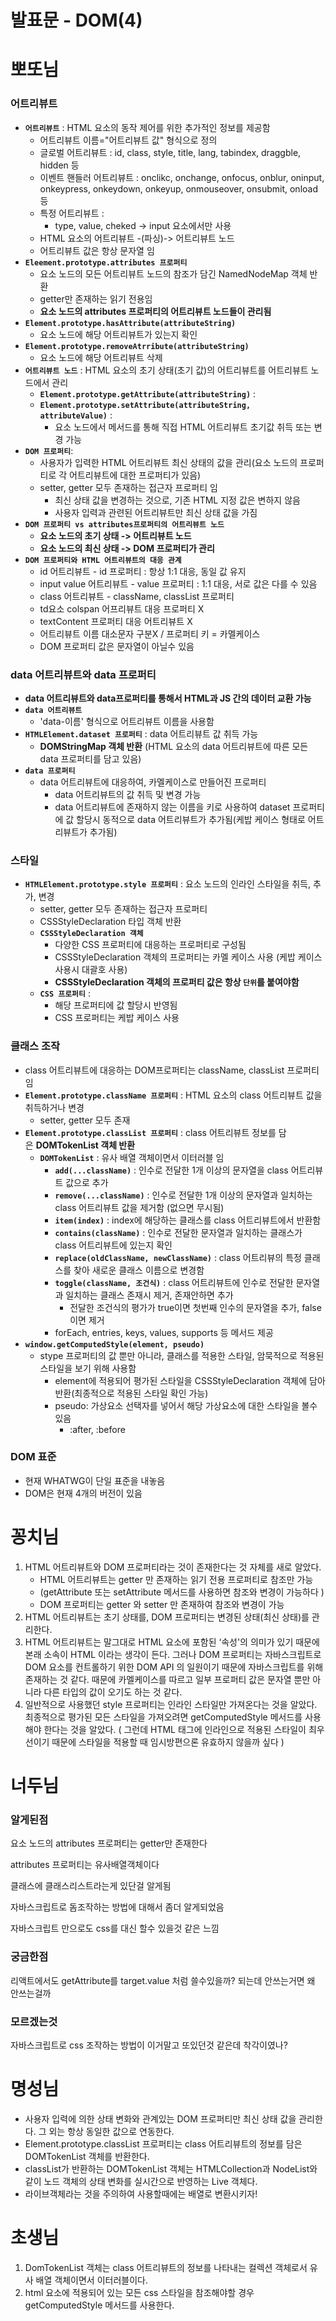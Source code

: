 # 발표문 - DOM(4)

# 뽀또님

### **어트리뷰트**

- **`어트리뷰트`** : HTML 요소의 동작 제어를 위한 추가적인 정보를 제공함
    - 어트리뷰트 이름="어트리뷰트 값" 형식으로 정의
    - 글로벌 어트리뷰트 : id, class, style, title, lang, tabindex, draggble, hidden 등
    - 이벤트 핸들러 어트리뷰트 : onclikc, onchange, onfocus, onblur, oninput, onkeypress, onkeydown, onkeyup, onmouseover, onsubmit, onload 등
    - 특정 어트리뷰트 :
        - type, value, cheked -> input 요소에서만 사용
    - HTML 요소의 어트리뷰트 -(파싱)-> 어트리뷰트 노드
    - 어트리뷰트 값은 항상 문자열 임
- **`Eleement.prototype.attributes 프로퍼티`**
    - 요소 노드의 모든 어트리뷰트 노드의 참조가 담긴 NamedNodeMap 객체 반환
    - getter만 존재하는 읽기 전용임
    - **요소 노드의 attributes 프로퍼티의 어트리뷰트 노드들이 관리됨**
- **`Element.prototype.hasAttribute(attributeString)`**
    - 요소 노드에 해당 어트리뷰트가 있는지 확인
- **`Element.prototype.removeAtrribute(attributeString)`**
    - 요소 노드에 해당 어트리뷰트 삭제
- **`어트리뷰트 노드`** : HTML 요소의 초기 상태(초기 값)의 어트리뷰트를 어트리뷰트 노드에서 관리
    - **`Element.prototype.getAttribute(attributeString)`** :
    - **`Element.prototype.setAttribute(attributeString, attributeValue)`** :
        - 요소 노드에서 메서드를 통해 직접 HTML 어트리뷰트 초기값 취득 또는 변경 가능
- **`DOM 프로퍼티`**:
    - 사용자가 입력한 HTML 어트리뷰트 최신 상태의 값을 관리(요소 노드의 프로퍼티로 각 어트리뷰트에 대한 프로퍼티가 있음)
    - setter, getter 모두 존재하는 접근자 프로퍼티 임
        - 최신 상태 값을 변경하는 것으로, 기존 HTML 지정 값은 변하지 않음
        - 사용자 입력과 관련된 어트리뷰트만 최신 상태 값을 가짐
- **`DOM 프로퍼티 vs attributes프로퍼티의 어트리뷰트 노드`**
    - **요소 노드의 초기 상태 -> 어트리뷰트 노드**
    - **요소 노드의 최신 상태 -> DOM 프로퍼티가 관리**
- **`DOM 프로퍼티와 HTML 어트리뷰트의 대응 관계`**
    - id 어트리뷰트 - id 프로퍼티 : 항상 1:1 대응, 동일 값 유지
    - input value 어트리뷰트 - value 프로퍼티 : 1:1 대응, 서로 값은 다를 수 있음
    - class 어트리뷰트 - className, classList 프로퍼티
    - td요소 colspan 어프리뷰트 대응 프로퍼티 X
    - textContent 프로퍼티 대응 어트리뷰트 X
    - 어트리뷰트 이름 대소문자 구분X / 프로퍼티 키 = 카멜케이스
    - DOM 프로퍼티 값은 문자열이 아닐수 있음

### **data 어트리뷰트와 data 프로퍼티**

- **data 어트리뷰트와 data프로퍼티를 통해서 HTML과 JS 간의 데이터 교환 가능**
- **`data 어트리뷰트`**
    - 'data-이름' 형식으로 어트리뷰트 이름을 사용함
- **`HTMLElement.dataset 프로퍼티`** : data 어트리뷰트 값 취득 가능
    - **DOMStringMap 객체 반환** (HTML 요소의 data 어트리뷰트에 따른 모든 data 프로퍼티를 담고 있음)
- **`data 프로퍼티`**
    - data 어트리뷰트에 대응하여, 카멜케이스로 만들어진 프로퍼티
        - data 어트리뷰트의 값 취득 및 변경 가능
        - data 어트리뷰트에 존재하지 않는 이름을 키로 사용하여 dataset 프로퍼티에 값 할당시 동적으로 data 어트리뷰트가 추가됨(케밥 케이스 형태로 어트리뷰트가 추가됨)

### **스타일**

- **`HTMLElement.prototype.style 프로퍼티`** : 요소 노드의 인라인 스타일을 취득, 추가, 변경
    - setter, getter 모두 존재하는 접근자 프로퍼티
    - CSSStyleDeclaration 타입 객체 반환
    - **`CSSStyleDeclaration 객체`**
        - 다양한 CSS 프로퍼티에 대응하는 프로퍼티로 구성됨
        - CSSStyleDeclaration 객체의 프로퍼티는 카멜 케이스 사용 (케밥 케이스 사용시 대괄호 사용)
        - **CSSStyleDeclaration 객체의 프로퍼티 값은 항상 `단위`를 붙여야함**
    - **`CSS 프로퍼티`** :
        - 해당 프로퍼티에 값 할당시 반영됨
        - CSS 프로퍼티는 케밥 케이스 사용

### **클래스 조작**

- class 어트리뷰트에 대응하는 DOM프로퍼티는 className, classList 프로퍼티 임
- **`Element.prototype.className 프로퍼티`** : HTML 요소의 class 어트리뷰트 값을 취득하거나 변경
    - setter, getter 모두 존재
- **`Element.prototype.classList 프로퍼티`** : class 어트리뷰트 정보를 담은 **DOMTokenList 객체 반환**
    - **`DOMTokenList`** : 유사 배열 객체이면서 이터러블 임
        - **`add(...className)`** : 인수로 전달한 1개 이상의 문자열을 class 어트리뷰트 값으로 추가
        - **`remove(...className)`** : 인수로 전달한 1개 이상의 문자열과 일치하는 class 어트리뷰트 값을 제거함 (없으면 무시됨)
        - **`item(index)`** : index에 해당하는 클래스를 class 어트리뷰트에서 반환함
        - **`contains(className)`** : 인수로 전달한 문자열과 일치하는 클래스가 class 어트리뷰트에 있는지 확인
        - **`replace(oldClassName, newClassName)`** : class 어트리뷰의 특정 클래스를 찾아 새로운 클래스 이름으로 변경함
        - **`toggle(className, 조건식)`** : class 어트리뷰트에 인수로 전달한 문자열과 일치하는 클래스 존재시 제거, 존재안하면 추가
            - 전달한 조건식의 평가가 true이면 첫번째 인수의 문자열을 추가, false이면 제거
        - forEach, entries, keys, values, supports 등 메서드 제공
- **`window.getComputedStyle(element, pseudo)`**
    - stype 프로퍼티의 값 뿐만 아니라, 클래스를 적용한 스타일, 암묵적으로 적용된 스타일을 보기 위해 사용함
        - element에 적용되어 평가된 스타일을 CSSStyleDeclaration 객체에 담아 반환(최종적으로 적용된 스타일 확인 가능)
        - pseudo: 가상요소 선택자를 넣어서 해당 가상요소에 대한 스타일을 볼수 있음
            - :after, :before

### **DOM 표준**

- 현재 WHATWG이 단일 표준을 내놓음
- DOM은 현재 4개의 버전이 있음

# 꽁치님

1. HTML 어트리뷰트와 DOM 프로퍼티라는 것이 존재한다는 것 자체를 새로 알았다.
    - HTML 어트리뷰트는 getter 만 존재하는 읽기 전용 프로퍼티로 참조만 가능
    - (getAttribute 또는 setAttribute 메서드를 사용하면 참조와 변경이 가능하다 )
    - DOM 프로퍼티는 getter 와 setter 만 존재하여 참조와 변경이 가능
2. HTML 어트리뷰트는 초기 상태를, DOM 프로퍼티는 변경된 상태(최신 상태)를 관리한다.
3. HTML 어트리뷰트는 말그대로 HTML 요소에 포함된 ‘속성'의 의미가 있기 때문에 본래 소속이 HTML 이라는 생각이 든다.
그러나 DOM 프로퍼티는 자바스크립트로 DOM 요소를 컨트롤하기 위한 DOM API 의 일원이기 때문에 자바스크립트를 위해 존재하는 것 같다. 때문에 카멜케이스를 따르고 일부 프로퍼티 값은 문자열 뿐만 아니라 다른 타입의 값이 오기도 하는 것 같다.
4. 일반적으로 사용했던 style 프로퍼티는 인라인 스타일만 가져온다는 것을 알았다. 최종적으로 평가된 모든 스타일을 가져오려면 getComputedStyle 메서드를 사용해야 한다는 것을 알았다. 
( 그런데 HTML 태그에 인라인으로 적용된 스타일이 최우선이기 때문에 스타일을 적용할 때 임시방편으론 유효하지 않을까 싶다 )

# 너두님

### 알게된점

요소 노드의 attributes 프로퍼티는 getter만 존재한다

attributes 프로퍼티는 유사배열객체이다

클래스에 클래스리스트라는게 있단걸 알게됨

자바스크립트로 돔조작하는 방법에 대해서 좀더 알게되었음

자바스크립트 만으로도 css를 대신 할수 있을것 같은 느낌

### 궁금한점

리액트에서도 getAttribute를 target.value 처럼 쓸수있을까? 되는데 안쓰는거면 왜 안쓰는걸까

### 모르겠는것

자바스크립트로 css 조작하는 방법이 이거말고 또있던것 같은데 착각이였나?

# 명성님

- 사용자 입력에 의한 상태 변화와 관계있는 DOM 프로퍼티만 최신 상태 값을 관리한다. 그 외는 항상 동일한 값으로 연동한다.
- Element.prototype.classList 프로퍼티는 class 어트리뷰트의 정보를 담은 DOMTokenList 객체를 반환한다.
- classList가 반환하는 DOMTokenList 객체는 HTMLCollection과 NodeList와 같이 노드 객체의 상태 변화를 실시간으로 반영하는 Live 객체다.
- 라이브객체라는 것을 주의하여 사용할때에는 배열로 변환시키자!

# 초생님

1. DomTokenList 객체는 class 어트리뷰트의 정보를 나타내는 컬렉션 객체로서 유사 배열 객체이면서 이터러블이다.
2. html 요소에 적용되어 있는 모든 css 스타일을 참조해야할 경우 getComputedStyle 메서드를 사용한다.
